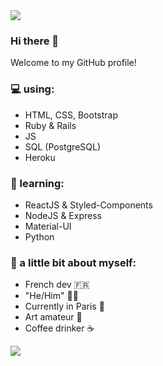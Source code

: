 <img src="https://yata-apix-a9caea66-ad78-425f-aa08-e292558ebb65.lss.locawebcorp.com.br/b7c7dbff38ae4f419c94ce8d2254b9d9.png"> 

### Hi there 👋

<!--
**Ngopimas/Ngopimas** is a ✨ _special_ ✨ repository because its `README.md` (this file) appears on your GitHub profile.
Here are some ideas to get you started:

- 🔭 I’m currently working on ...
- 🌱 I’m currently learning ...
- 👯 I’m looking to collaborate on ...
- 🤔 I’m looking for help with ...
- 💬 Ask me about ...
- 📫 How to reach me: ...
- 😄 Pronouns: ...
- ⚡ Fun fact: ...
-->

Welcome to my GitHub profile!

### 💻 using:
- HTML, CSS, Bootstrap
- Ruby & Rails
- JS
- SQL (PostgreSQL)
- Heroku

### 🚀 learning:
- ReactJS & Styled-Components
- NodeJS & Express
- Material-UI
- Python

### 👨 a little bit about myself:
- French dev 🇫🇷
- "He/Him" 👨‍💻
- Currently in Paris 🥖
- Art amateur 🎨
- Coffee drinker ☕

<img src="https://yata-apix-a9caea66-ad78-425f-aa08-e292558ebb65.lss.locawebcorp.com.br/b7c7dbff38ae4f419c94ce8d2254b9d9.png"> 
